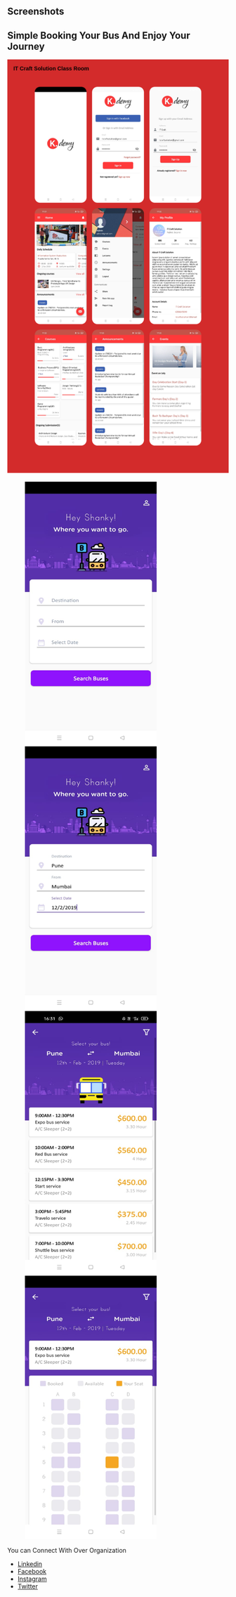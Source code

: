 ## Screenshots

## Simple Booking Your Bus And Enjoy Your Journey

<img src="https://github.com/IT-Craft-Solution/Bus-Booking/blob/main/combine_images.png">
<br/><br/>
<img src="https://github.com/IT-Craft-Solution/Bus-Booking/blob/master/Screenshots/image-1.jpeg" height="600" width="300" hspace="40">
<img src="https://github.com/IT-Craft-Solution/Bus-Booking/blob/master/Screenshots/image-2.jpeg" height="600" width="300" hspace="40">
<img src="https://github.com/IT-Craft-Solution/Bus-Booking/blob/master/Screenshots/image-3.jpeg" height="600" width="300" hspace="40">
<img src="https://github.com/IT-Craft-Solution/Bus-Booking/blob/master/Screenshots/image-4.jpeg" height="600" width="300" hspace="40">

You can Connect With Over Organization

- [Linkedin](https://www.linkedin.com/in/itcraftsolution/)
- [Facebook](https://www.facebook.com/itcraftsolution/?ref=pages_you_manage)
- [Instagram](https://www.instagram.com/itcraftsolution/)
- [Twitter](https://twitter.com/craft_solution)
